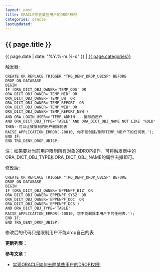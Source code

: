 ```yaml
---
layout: post
title: ORACLE除去某些用户的DROP权限
categories: oracle
lastUpdated:
---
```


## {{ page.title }}

{{ page.date | date: "%Y.%-m.%-d" }} | <a href="/archive#{{ page.categories }}">{{ page.categories}}</a>

触发器:

```
CREATE OR REPLACE TRIGGER "TRG_DENY_DROP_UBISP" BEFORE
DROP ON DATABASE 
BEGIN
IF (ORA_DICT_OBJ_OWNER='TEMP_ODS' OR
ORA_DICT_OBJ_OWNER='TEMP_MID' OR
ORA_DICT_OBJ_OWNER='TEMP_DW' OR
ORA_DICT_OBJ_OWNER='TEMP_REPORT' OR
ORA_DICT_OBJ_OWNER='TEMP_WEB' OR
ORA_DICT_OBJ_OWNER='TEMP_REPORT_NEW')
AND ORA_LOGIN_USER<>'TEMP_ADMIN'---排除的用户
AND ORA_DICT_OBJ_TYPE='TABLE' AND ORA_DICT_OBJ_NAME NOT LIKE '%OLD' THEN--可以让被限制的用户删除的表
RAISE_APPLICATION_ERROR(-20010,'你不能创建/删除TEMP_%用户下的任何表.');
END IF;
END TRG_DENY_DROP_UBISP;
```

注：如果要对当前用户限制所有对象的DROP操作，可将触发器中的ORA_DICT_OBJ_TYPE和ORA_DICT_OBJ_NAME的属性去掉即可。

修改后:

```
CREATE OR REPLACE TRIGGER "TRG_DENY_DROP_UBISP" BEFORE
DROP ON DATABASE 
BEGIN
IF (ORA_DICT_OBJ_OWNER='EPPENPF_BIZ' OR
ORA_DICT_OBJ_OWNER='EPPENPF_SYS2' OR
ORA_DICT_OBJ_OWNER='EPPENPF_DOC' OR
ORA_DICT_OBJ_OWNER='EPPENPF_DCS')
AND ORA_DICT_OBJ_TYPE='TABLE'
RAISE_APPLICATION_ERROR(-20010,'您不能删除本用户下的任何表.');
END IF;
END TRG_DENY_DROP_UBISP;
```

修改后的代码只是限制用户不能drop自己的表

**更新列表：**



**参考文章：**


* [实现ORACLE如何去除某些用户的DROP权限!][1]

[1]: http://xiaoruanjian.iteye.com/blog/879083

